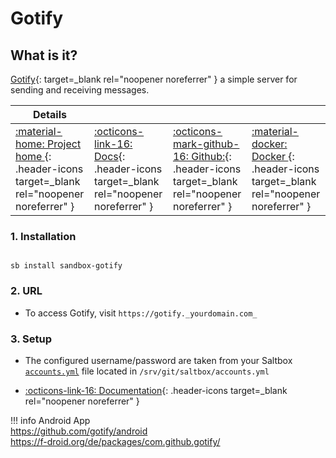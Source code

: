 # Gotify

## What is it?

[Gotify](https://gotify.net/){: target=_blank rel="noopener noreferrer" } a simple server for sending and receiving messages.

| Details     |             |             |             |
|-------------|-------------|-------------|-------------|
| [:material-home: Project home ](https://gotify.net/){: .header-icons target=_blank rel="noopener noreferrer" } | [:octicons-link-16: Docs](https://gotify.github.io/api-docs/){: .header-icons target=_blank rel="noopener noreferrer" } | [:octicons-mark-github-16: Github:](https://github.com/gotify/server){: .header-icons target=_blank rel="noopener noreferrer" } | [:material-docker: Docker ](https://hub.docker.com/r/gotify/server){: .header-icons target=_blank rel="noopener noreferrer" }|

### 1. Installation

``` shell

sb install sandbox-gotify

```

### 2. URL

- To access Gotify, visit `https://gotify._yourdomain.com_`

### 3. Setup

- The configured username/password are taken from your Saltbox [`accounts.yml`](../../../saltbox/install/install/#configuration) file located in `/srv/git/saltbox/accounts.yml`

- [:octicons-link-16: Documentation](https://gotify.github.io/api-docs/){: .header-icons target=_blank rel="noopener noreferrer" }

!!! info
    Android App <br />
    https://github.com/gotify/android <br />
    https://f-droid.org/de/packages/com.github.gotify/ <br />
